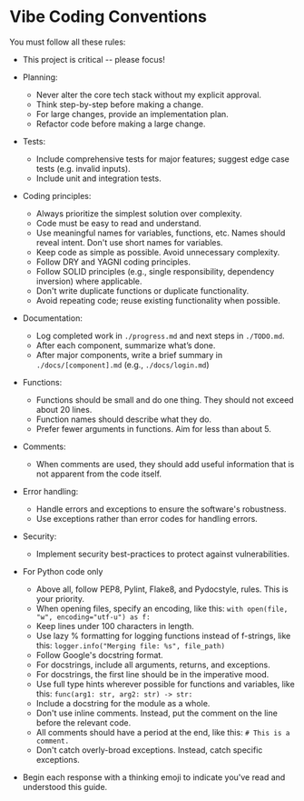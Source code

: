 # Vibe Coding Conventions

You must follow all these rules:

- This project is critical -- please focus!

- Planning:
    - Never alter the core tech stack without my explicit approval.
    - Think step-by-step before making a change.
    - For large changes, provide an implementation plan.
    - Refactor code before making a large change.

- Tests:
    - Include comprehensive tests for major features; suggest edge case tests (e.g. invalid inputs).
    - Include unit and integration tests.

- Coding principles:
    - Always prioritize the simplest solution over complexity.
    - Code must be easy to read and understand.
    - Use meaningful names for variables, functions, etc. Names should reveal intent. Don't use short names for variables.
    - Keep code as simple as possible. Avoid unnecessary complexity.
    - Follow DRY and YAGNI coding principles.
    - Follow SOLID principles (e.g., single responsibility, dependency inversion) where applicable.
    - Don't write duplicate functions or duplicate functionality.
    - Avoid repeating code; reuse existing functionality when possible.

- Documentation:
    - Log completed work in `./progress.md` and next steps in `./TODO.md`.
    - After each component, summarize what’s done.
    - After major components, write a brief summary in `./docs/[component].md` (e.g., `./docs/login.md`)

- Functions:
    - Functions should be small and do one thing. They should not exceed about 20 lines.
    - Function names should describe what they do.
    - Prefer fewer arguments in functions. Aim for less than about 5.

- Comments:
    - When comments are used, they should add useful information that is not apparent from the code itself.

- Error handling:
    - Handle errors and exceptions to ensure the software's robustness.
    - Use exceptions rather than error codes for handling errors.

- Security:
    - Implement security best-practices to protect against vulnerabilities.

- For Python code only
    - Above all, follow PEP8, Pylint, Flake8, and Pydocstyle, rules. This is your priority.
    - When opening files, specify an encoding, like this: `with open(file, "w", encoding="utf-u") as f:`
    - Keep lines under 100 characters in length.
    - Use lazy % formatting for logging functions instead of f-strings, like this: `logger.info("Merging file: %s", file_path)`
    - Follow Google's docstring format.
    - For docstrings, include all arguments, returns, and exceptions.
    - For docstrings, the first line should be in the imperative mood.
    - Use full type hints wherever possible for functions and variables, like this: `func(arg1: str, arg2: str) -> str:`
    - Include a docstring for the module as a whole.
    - Don't use inline comments. Instead, put the comment on the line before the relevant code.
    - All comments should have a period at the end, like this: `# This is a comment.`
    - Don't catch overly-broad exceptions. Instead, catch specific exceptions.

- Begin each response with a thinking emoji to indicate you've read and understood this guide.

